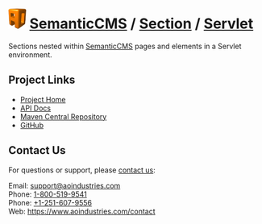 # [<img src="ao-logo.png" alt="AO Logo" width="35" height="40">](https://www.aoindustries.com/) [SemanticCMS](https://semanticcms.com/) / [Section](https://semanticcms.com/section/) / [Servlet](https://semanticcms.com/section/servlet/)
Sections nested within [SemanticCMS](https://semanticcms.com/) pages and elements in a Servlet environment.

## Project Links
* [Project Home](https://semanticcms.com/section/servlet/)
* [API Docs](https://semanticcms.com/section/servlet/apidocs/)
* [Maven Central Repository](https://search.maven.org/#search%7Cgav%7C1%7Cg:%22com.semanticcms%22%20AND%20a:%22semanticcms-section-servlet%22)
* [GitHub](https://github.com/aoindustries/semanticcms-section-servlet)

## Contact Us
For questions or support, please [contact us](https://www.aoindustries.com/contact):

Email: [support@aoindustries.com](mailto:support@aoindustries.com)  
Phone: [1-800-519-9541](tel:1-800-519-9541)  
Phone: [+1-251-607-9556](tel:+1-251-607-9556)  
Web: https://www.aoindustries.com/contact
